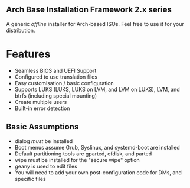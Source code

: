 
## Arch Base Installation Framework 2.x series
A generic *offline* installer for Arch-based ISOs. Feel free to use it for your distribution.

# Features
+  Seamless BIOS and UEFI Support
+  Configured to use translation files
+  Easy customisation / basic configuration
+  Supports LUKS (LUKS, LUKS on LVM, and LVM on LUKS), LVM, and btrfs (including special mounting)
+  Create multiple users
+  Built-in error detection

## Basic Assumptions
+  dialog *must* be installed
+  Boot menus assume Grub, Syslinux, and systemd-boot are installed
+  Default partitioning tools are gparted, cfdisk, and parted
+  wipe must be installed for the "secure wipe" option
+  geany is used to edit files
+  You will need to add your own post-configuration code for DMs, and specific files
